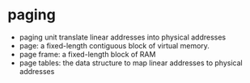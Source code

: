 # paging
* paging unit translate linear addresses into physical addresses
* page: a fixed-length contiguous block of virtual memory.
* page frame: a fixed-length block of RAM
* page tables: the data structure to map linear addresses to physical addresses
